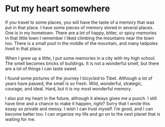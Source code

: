 # Put my heart somewhere
If you travel to some places, you will have the taste of a memory that was put in that place. 
I have some pieces of memory stored in several places.
One is in my hometown. There are a lot of happy, bitter, or spicy memories in that little town
I remember I liked climbing the mountains near the town too.
There is a small pool in the middle of the mountain, and many tadpoles lived in that place.

When I grew up a little, I put some memories in a city with my high school.
The smell becomes bricks of buildings.
It is not a wonderful smell, but there are a lot of things I can taste sweet.

I found some pictures of the journey I bicycled to Tibet.
Although a lot of years have passed, the smell is so fresh.
Wild, wonderful, strategic, courage, and ideal.
Hard, but it is my most wonderful memory.

I also put my heart in the future, although it always gives me a punch.
I still have time and a chance to make it happen, right?
Sorry that I wrote this essay so private and messy.
I wish I can trust myself. I’m good, and I can become better too.
I can organize my life and go on to the next planet that is waiting for me.
